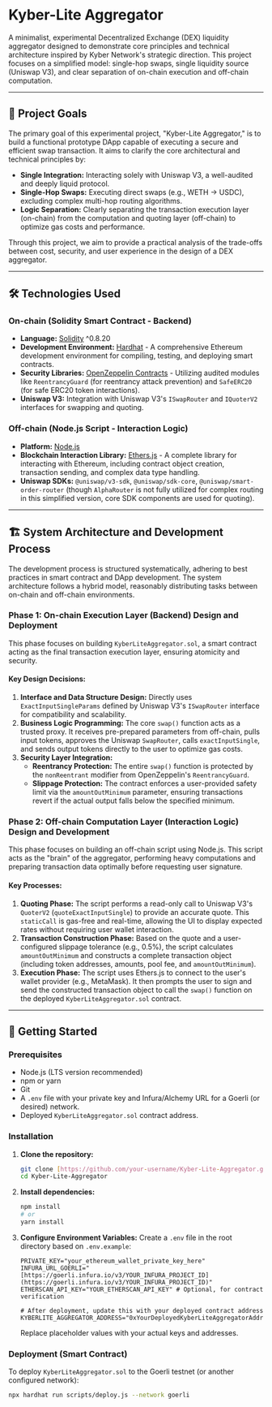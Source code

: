 # Kyber-Lite Aggregator

A minimalist, experimental Decentralized Exchange (DEX) liquidity aggregator designed to demonstrate core principles and technical architecture inspired by Kyber Network's strategic direction. This project focuses on a simplified model: single-hop swaps, single liquidity source (Uniswap V3), and clear separation of on-chain execution and off-chain computation.

---

## 🚀 Project Goals

The primary goal of this experimental project, "Kyber-Lite Aggregator," is to build a functional prototype DApp capable of executing a secure and efficient swap transaction. It aims to clarify the core architectural and technical principles by:

-   **Single Integration:** Interacting solely with Uniswap V3, a well-audited and deeply liquid protocol.
-   **Single-Hop Swaps:** Executing direct swaps (e.g., WETH -> USDC), excluding complex multi-hop routing algorithms.
-   **Logic Separation:** Clearly separating the transaction execution layer (on-chain) from the computation and quoting layer (off-chain) to optimize gas costs and performance.

Through this project, we aim to provide a practical analysis of the trade-offs between cost, security, and user experience in the design of a DEX aggregator.

---

## 🛠️ Technologies Used

### On-chain (Solidity Smart Contract - Backend)

-   **Language:** [Solidity](https://soliditylang.org/) ^0.8.20
-   **Development Environment:** [Hardhat](https://hardhat.org/) - A comprehensive Ethereum development environment for compiling, testing, and deploying smart contracts.
-   **Security Libraries:** [OpenZeppelin Contracts](https://docs.openzeppelin.com/contracts/5.x/) - Utilizing audited modules like `ReentrancyGuard` (for reentrancy attack prevention) and `SafeERC20` (for safe ERC20 token interactions).
-   **Uniswap V3:** Integration with Uniswap V3's `ISwapRouter` and `IQuoterV2` interfaces for swapping and quoting.

### Off-chain (Node.js Script - Interaction Logic)

-   **Platform:** [Node.js](https://nodejs.org/en)
-   **Blockchain Interaction Library:** [Ethers.js](https://docs.ethers.org/v6/) - A complete library for interacting with Ethereum, including contract object creation, transaction sending, and complex data type handling.
-   **Uniswap SDKs:** `@uniswap/v3-sdk`, `@uniswap/sdk-core`, `@uniswap/smart-order-router` (though `AlphaRouter` is not fully utilized for complex routing in this simplified version, core SDK components are used for quoting).

---

## 🏗️ System Architecture and Development Process

The development process is structured systematically, adhering to best practices in smart contract and DApp development. The system architecture follows a hybrid model, reasonably distributing tasks between on-chain and off-chain environments.

### Phase 1: On-chain Execution Layer (Backend) Design and Deployment

This phase focuses on building `KyberLiteAggregator.sol`, a smart contract acting as the final transaction execution layer, ensuring atomicity and security.

#### Key Design Decisions:

1.  **Interface and Data Structure Design:** Directly uses `ExactInputSingleParams` defined by Uniswap V3's `ISwapRouter` interface for compatibility and scalability.
2.  **Business Logic Programming:** The core `swap()` function acts as a trusted proxy. It receives pre-prepared parameters from off-chain, pulls input tokens, approves the Uniswap `SwapRouter`, calls `exactInputSingle`, and sends output tokens directly to the user to optimize gas costs.
3.  **Security Layer Integration:**
    * **Reentrancy Protection:** The entire `swap()` function is protected by the `nonReentrant` modifier from OpenZeppelin's `ReentrancyGuard`.
    * **Slippage Protection:** The contract enforces a user-provided safety limit via the `amountOutMinimum` parameter, ensuring transactions revert if the actual output falls below the specified minimum.

### Phase 2: Off-chain Computation Layer (Interaction Logic) Design and Development

This phase focuses on building an off-chain script using Node.js. This script acts as the "brain" of the aggregator, performing heavy computations and preparing transaction data optimally before requesting user signature.

#### Key Processes:

1.  **Quoting Phase:** The script performs a read-only call to Uniswap V3's `QuoterV2` (`quoteExactInputSingle`) to provide an accurate quote. This `staticCall` is gas-free and real-time, allowing the UI to display expected rates without requiring user wallet interaction.
2.  **Transaction Construction Phase:** Based on the quote and a user-configured slippage tolerance (e.g., 0.5%), the script calculates `amountOutMinimum` and constructs a complete transaction object (including token addresses, amounts, pool fee, and `amountOutMinimum`).
3.  **Execution Phase:** The script uses Ethers.js to connect to the user's wallet provider (e.g., MetaMask). It then prompts the user to sign and send the constructed transaction object to call the `swap()` function on the deployed `KyberLiteAggregator.sol` contract.

---

## 🚀 Getting Started

### Prerequisites

-   Node.js (LTS version recommended)
-   npm or yarn
-   Git
-   A `.env` file with your private key and Infura/Alchemy URL for a Goerli (or desired) network.
-   Deployed `KyberLiteAggregator.sol` contract address.

### Installation

1.  **Clone the repository:**
    ```bash
    git clone [https://github.com/your-username/Kyber-Lite-Aggregator.git](https://github.com/your-username/Kyber-Lite-Aggregator.git)
    cd Kyber-Lite-Aggregator
    ```

2.  **Install dependencies:**
    ```bash
    npm install
    # or
    yarn install
    ```

3.  **Configure Environment Variables:**
    Create a `.env` file in the root directory based on `.env.example`:

    ```
    PRIVATE_KEY="your_ethereum_wallet_private_key_here"
    INFURA_URL_GOERLI="[https://goerli.infura.io/v3/YOUR_INFURA_PROJECT_ID](https://goerli.infura.io/v3/YOUR_INFURA_PROJECT_ID)"
    ETHERSCAN_API_KEY="YOUR_ETHERSCAN_API_KEY" # Optional, for contract verification

    # After deployment, update this with your deployed contract address
    KYBERLITE_AGGREGATOR_ADDRESS="0xYourDeployedKyberLiteAggregatorAddress"
    ```
    Replace placeholder values with your actual keys and addresses.

### Deployment (Smart Contract)

To deploy `KyberLiteAggregator.sol` to the Goerli testnet (or another configured network):

```bash
npx hardhat run scripts/deploy.js --network goerli
